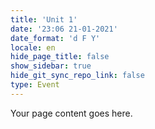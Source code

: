 ```yaml
---
title: 'Unit 1'
date: '23:06 21-01-2021'
date_format: 'd F Y'
locale: en
hide_page_title: false
show_sidebar: true
hide_git_sync_repo_link: false
type: Event
---
```


Your page content goes here.